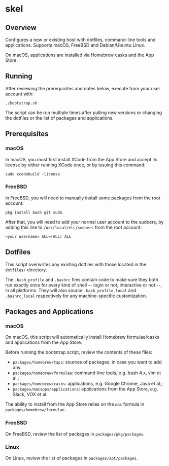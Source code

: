 # skel

## Overview

Configures a new or existing host with dotfiles, command-line tools and applications. Supports macOS, FreeBSD and Debian/Ubuntu Linux.

On macOS, applications are installed via Homebrew casks and the App Store.

## Running

After reviewing the prerequisites and notes below, execute from your user account with:

    ./bootstrap.sh

The script can be run multiple times after pulling new versions or changing the dotfiles or the list of packages and applications.

## Prerequisites

### macOS

In macOS, you must first install XCode from the App Store and accept its license by either running XCode once, or by issuing this command:

    sudo xcodebuild -license

### FreeBSD

In FreeBSD, you will need to manually install some packages from the root account:

    pkg install bash git sudo

After that, you will need to add your normal user account to the sudoers, by adding this line to `/usr/local/etc/sudoers` from the root account:

    <your username> ALL=(ALL) ALL


## Dotfiles

This script overwrites any existing dotfiles with those located in the `dotfiles/` directory.

The `.bash_profile` and `.bashrc` files contain code to make sure they both run exactly once for every kind of shell -- login or not, interactive or not --, in all platforms. They will also source `.bash_profile_local` and `.bashrc_local` respectively for any machine-specific customization.

## Packages and Applications

### macOS

On macOS, this script will automatically install Homebrew formulae/casks and applications from the App Store.

Before running the bootstrap script, review the contents of these files:

* `packages/homebrew/taps`: sources of packages, in case you want to add any.
* `packages/homebrew/formulae`: command-line tools, e.g. bash 4.x, vim et al.;
* `packages/homebrew/casks`: applications, e.g. Google Chrome, Java et al.;
* `packages/macapps/applications`: applications from the App Store, e.g. Slack, VOX et al.

The ability to install from the App Store relies on the `mas` formula in `packages/homebrew/formulae`.

### FreeBSD

On FreeBSD, review the list of packages in `packages/pkg/packages`.

### Linux

On Linux, review the list of packages in `packages/apt/packages`.
